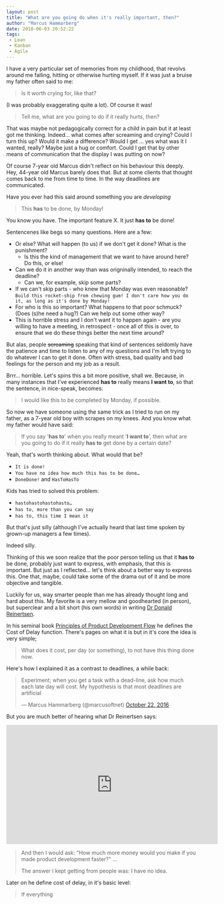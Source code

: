 ```yaml
---
layout: post
title: "What are you going do when it's really important, then?"
author: "Marcus Hammarberg"
date: 2018-06-03 20:52:22
tags:
 - Lean
 - Kanban
 - Agile
---
```


I have a very particular set of memories from my childhood, that revolvs around me falling, hitting or otherwise hurting myself. If it was just a bruise my father often said to me:

> Is it worth crying for, like that?

(I was probably exaggerating quite a lot). Of course it was!

> Tell me, what are you going to do if it really hurts, then?

That was maybe not pedagogically correct for a child in pain but it at least got me thinking. Indeed… what comes after screaming and crying? Could I turn this up? Would it make a difference? Would I get … yes what was it I wanted, really? Maybe just a hug or comfort. Could I get that by other means of communication that the display I was putting on now? 



Of course 7-year old Marcus didn't reflect on his behaviour this deeply. Hey, 44-year old Marcus barely does that. But at some clients that thought comes back to me from time to time. In the way deadlines are communicated. 

<a name='more'></a>

Have you ever had this said around something you are *developing*

> This **has** to be done, by Monday! 

You know you have. The important feature X. It just **has to** be done! 



Sentencenes like begs so many questions. Here are a few:

* Or else? What will happen (to us) if we don't get it done? What is the punishment?
  * Is this the kind of management that we want to have around here? Do this, or else!
* Can we do it in another way than was origninally intended, to reach the deadline? 
  * Can we, for example, skip some parts?
* If we can't skip parts - who knew that Monday was even reasonable? `Build this rocket-ship from chewing gum! I don't care how you do it, as long as it's done by Monday!`
* For who is this so important? What happens to that poor schmuck? (Does (s)he need a hug?) Can we help out some other way?
* This is horrible stress and I don't want it to happen again - are you willing to have a meeting, in retrospect - once all of this is over, to ensure that we do these things better the next time around? 

But alas, people ~~screaming~~ speaking that kind of sentences seldomly have the patience and time to listen to any of my questions and I'm left trying to do whatever I can to get it done. Often with stress, bad quality and bad feelings for the person and my job as a result. 



Brrr… horrible. Let's spins this a bit more positive, shall we. Because, in many instances that I've experienced **has to** really means **I want to**, so that the sentence, in nice-speak, becomes:

> I would like this to be completed by Monday, if possible. 

So now we have someone using the same trick as I tried to run on my father, as a 7-year old boy with scrapes on my knees. And you know what my father would have said:

> If you say '**has to**' when you really meant '**I want to**', then what are you going to do if it really **has to** get done by a certain date? 

Yeah, that's worth thinking about. What would that be? 

* `It is done!`
* `You have no idea how much this has to be done…`
* `DoneDone!` and `HasToHasTo`

Kids has tried to solved this problem:

* `hastohastohastohasto…`
* `has to, more than you can say`
* `has to, this time I mean it`

But that's just silly (although I've actually heard that last time spoken by grown-up managers a few times). 

Indeed silly. 



Thinking of this we soon realize that the poor person telling us that it **has to** be done, probably just want to express, with emphasis, that this is important. But just as I reflected… let's think about a better way to express this. One that, maybe, could take some of the drama out of it and be more objective and tangible. 

Luckily for us, way smarter people than me has already thought long and hard about this. My favorite is a very mellow and goodhearted (in person), but superclear and a bit short (his own words) in writing [Dr Donald Reinertsen](https://twitter.com/dreinertsen?lang=en). 

In his seminal book [Principles of Product Development Flow](https://www.amazon.com/Principles-Product-Development-Flow-Generation/dp/1935401009/) he defines the Cost of Delay function. There's pages on what it is but in it's core the idea is very simple;

> What does it cost, per day (or something), to not have this thing done now.

Here's how I explained it as a contrast to deadlines, a while back: 

<blockquote class="twitter-tweet" data-lang="en"><p lang="en" dir="ltr">Experiment; when you get a task with a dead-line, ask how much each late day will cost. My hypothesis is that most deadlines are artificial</p>&mdash; Marcus Hammarberg (@marcusoftnet) <a href="https://twitter.com/marcusoftnet/status/789755541560188928?ref_src=twsrc%5Etfw">October 22, 2016</a></blockquote>
<script async src="https://platform.twitter.com/widgets.js" charset="utf-8"></script>

But you are much better of hearing what Dr Reinertsen says:

<iframe width="560" height="315" src="https://youtu.be/du2WV1IbULU?t=1m28s" frameborder="0" allow="autoplay; encrypted-media" allowfullscreen></iframe>

> And then I would ask: "How much more money would you make if you made product development faster?"
> ...
>
> The answer I kept getting from people was: I have no idea. 

Later on he define cost of delay, in it's basic level:

> If everything 

